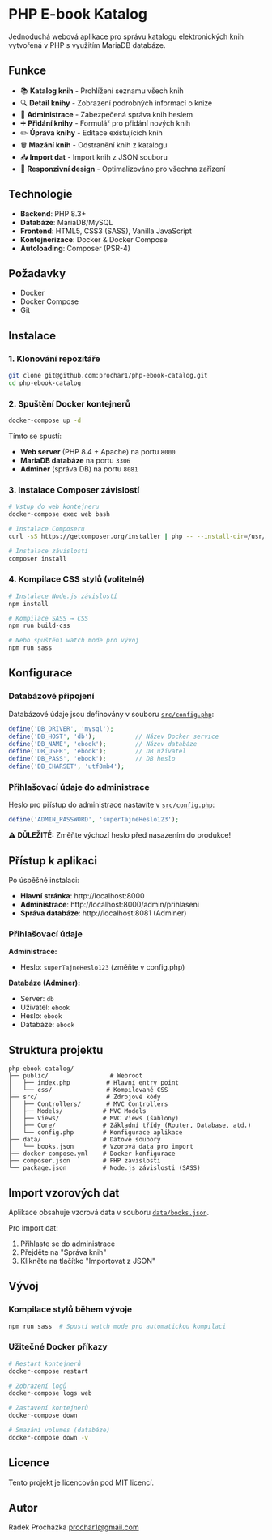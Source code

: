 # PHP E-book Katalog

Jednoduchá webová aplikace pro správu katalogu elektronických knih vytvořená v PHP s využitím MariaDB databáze.

## Funkce

- 📚 **Katalog knih** - Prohlížení seznamu všech knih
- 🔍 **Detail knihy** - Zobrazení podrobných informací o knize
- 🔐 **Administrace** - Zabezpečená správa knih heslem
- ➕ **Přidání knihy** - Formulář pro přidání nových knih
- ✏️ **Úprava knihy** - Editace existujících knih
- 🗑️ **Mazání knih** - Odstranění knih z katalogu
- 📥 **Import dat** - Import knih z JSON souboru
- 📱 **Responzivní design** - Optimalizováno pro všechna zařízení

## Technologie

- **Backend**: PHP 8.3+
- **Databáze**: MariaDB/MySQL
- **Frontend**: HTML5, CSS3 (SASS), Vanilla JavaScript
- **Kontejnerizace**: Docker & Docker Compose
- **Autoloading**: Composer (PSR-4)

## Požadavky

- Docker
- Docker Compose
- Git

## Instalace

### 1. Klonování repozitáře

```bash
git clone git@github.com:prochar1/php-ebook-catalog.git
cd php-ebook-catalog
```

### 2. Spuštění Docker kontejnerů

```bash
docker-compose up -d
```

Tímto se spustí:

- **Web server** (PHP 8.4 + Apache) na portu `8000`
- **MariaDB databáze** na portu `3306`
- **Adminer** (správa DB) na portu `8081`

### 3. Instalace Composer závislostí

```bash
# Vstup do web kontejneru
docker-compose exec web bash

# Instalace Composeru
curl -sS https://getcomposer.org/installer | php -- --install-dir=/usr/local/bin --filename=composer

# Instalace závislostí
composer install
```

### 4. Kompilace CSS stylů (volitelné)

```bash
# Instalace Node.js závislostí
npm install

# Kompilace SASS → CSS
npm run build-css

# Nebo spuštění watch mode pro vývoj
npm run sass
```

## Konfigurace

### Databázové připojení

Databázové údaje jsou definovány v souboru [`src/config.php`](src/config.php):

```php
define('DB_DRIVER', 'mysql');
define('DB_HOST', 'db');           // Název Docker service
define('DB_NAME', 'ebook');        // Název databáze
define('DB_USER', 'ebook');        // DB uživatel
define('DB_PASS', 'ebook');        // DB heslo
define('DB_CHARSET', 'utf8mb4');
```

### Přihlašovací údaje do administrace

Heslo pro přístup do administrace nastavíte v [`src/config.php`](src/config.php):

```php
define('ADMIN_PASSWORD', 'superTajneHeslo123');
```

**⚠️ DŮLEŽITÉ:** Změňte výchozí heslo před nasazením do produkce!

## Přístup k aplikaci

Po úspěšné instalaci:

- **Hlavní stránka**: http://localhost:8000
- **Administrace**: http://localhost:8000/admin/prihlaseni
- **Správa databáze**: http://localhost:8081 (Adminer)

### Přihlašovací údaje

**Administrace:**

- Heslo: `superTajneHeslo123` (změňte v config.php)

**Databáze (Adminer):**

- Server: `db`
- Uživatel: `ebook`
- Heslo: `ebook`
- Databáze: `ebook`

## Struktura projektu

```
php-ebook-catalog/
├── public/                 # Webroot
│   ├── index.php          # Hlavní entry point
│   └── css/               # Kompilované CSS
├── src/                   # Zdrojové kódy
│   ├── Controllers/       # MVC Controllers
│   ├── Models/           # MVC Models
│   ├── Views/            # MVC Views (šablony)
│   ├── Core/             # Základní třídy (Router, Database, atd.)
│   └── config.php        # Konfigurace aplikace
├── data/                 # Datové soubory
│   └── books.json        # Vzorová data pro import
├── docker-compose.yml    # Docker konfigurace
├── composer.json         # PHP závislosti
└── package.json          # Node.js závislosti (SASS)
```

## Import vzorových dat

Aplikace obsahuje vzorová data v souboru [`data/books.json`](data/books.json).

Pro import dat:

1. Přihlaste se do administrace
2. Přejděte na "Správa knih"
3. Klikněte na tlačítko "Importovat z JSON"

## Vývoj

### Kompilace stylů během vývoje

```bash
npm run sass  # Spustí watch mode pro automatickou kompilaci
```

### Užitečné Docker příkazy

```bash
# Restart kontejnerů
docker-compose restart

# Zobrazení logů
docker-compose logs web

# Zastavení kontejnerů
docker-compose down

# Smazání volumes (databáze)
docker-compose down -v
```

## Licence

Tento projekt je licencován pod MIT licencí.

## Autor

Radek Procházka
prochar1@gmail.com
